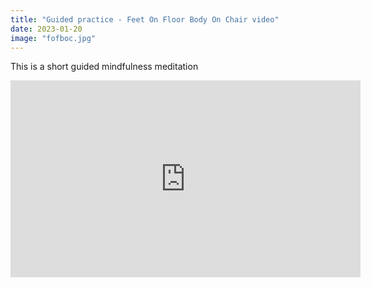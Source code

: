 ```yaml
---
title: "Guided practice - Feet On Floor Body On Chair video"
date: 2023-01-20
image: "fofboc.jpg"
---
```

This is a short guided mindfulness meditation

<iframe width="560" height="315" src="https://www.youtube.com/embed/Znx7eXvAKX8?si=OAga1c9OAMzN20rS" title="YouTube video player" frameborder="0" allow="accelerometer; autoplay; clipboard-write; encrypted-media; gyroscope; picture-in-picture; web-share" referrerpolicy="strict-origin-when-cross-origin" allowfullscreen></iframe>